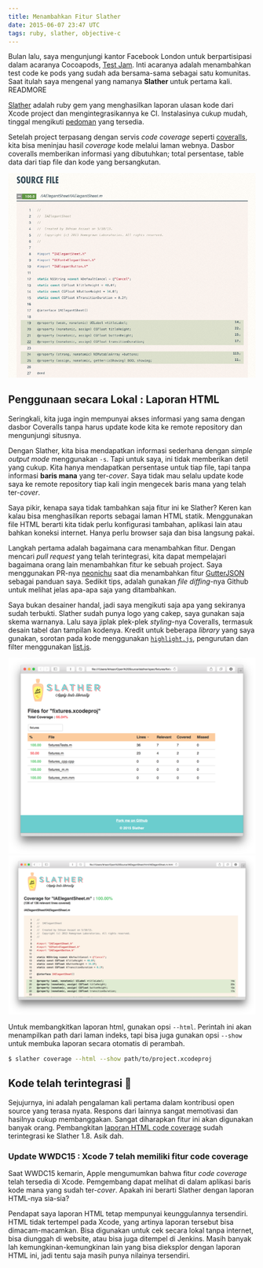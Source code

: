 ```yaml
---
title: Menambahkan Fitur Slather
date: 2015-06-07 23:47 UTC
tags: ruby, slather, objective-c
---
```


Bulan lalu, saya mengunjungi kantor Facebook London untuk berpartisipasi dalam acaranya Cocoapods, [Test Jam](http://blog.cocoapods.org/Test-Jammin/). Inti acaranya adalah menambahkan test code ke pods yang sudah ada bersama-sama sebagai satu komunitas. Saat itulah saya mengenal yang namanya __Slather__ untuk pertama kali. READMORE

[Slather](https://github.com/venmo/slather) adalah ruby gem yang menghasilkan laporan ulasan kode dari Xcode project dan mengintegrasikannya ke CI. Instalasinya cukup mudah, tinggal mengikuti [pedoman](https://github.com/venmo/slather#installation) yang tersedia.

Setelah project terpasang dengan servis _code coverage_ seperti [coveralls](https://coveralls.io), kita bisa meninjau hasil _coverage_ kode melalui laman webnya. Dasbor coveralls memberikan informasi yang dibutuhkan; total persentase, table data dari tiap file dan kode yang bersangkutan.

![Coveralls Report Table](blog/2015-06-07-extending-slather/coveralls_1.png)

## Penggunaan secara Lokal : Laporan HTML

Seringkali, kita juga ingin mempunyai akses informasi yang sama dengan dasbor Coveralls tanpa harus update kode kita ke remote repository dan mengunjungi situsnya.

Dengan Slather, kita bisa mendapatkan informasi sederhana dengan *simple output mode* menggunakan `-s`. Tapi untuk saya, ini tidak memberikan detil yang cukup. Kita hanya mendapatkan persentase untuk tiap file, tapi tanpa informasi __baris mana__ yang ter-_cover_. Saya tidak mau selalu update kode saya ke remote repository tiap kali ingin mengecek baris mana yang telah ter-_cover_.

Saya pikir, kenapa saya tidak tambahkan saja fitur ini ke Slather? Keren kan kalau bisa menghasilkan reports sebagai laman HTML statik. Menggunakan file HTML berarti kita tidak perlu konfigurasi tambahan, aplikasi lain atau bahkan koneksi internet. Hanya perlu browser saja dan bisa langsung pakai.

Langkah pertama adalah bagaimana cara menambahkan fitur. Dengan mencari _pull request_ yang telah terintegrasi, kita dapat mempelajari bagaimana orang lain menambahkan fitur ke sebuah project. Saya menggunakan PR-nya [neonichu]((https://github.com/neonichu)) saat dia menambahkan fitur [GutterJSON](https://github.com/venmo/slather/pull/24/files?diff=split) sebagai panduan saya. Sedikit tips, adalah gunakan _file diffing_-nya Github untuk melihat jelas apa-apa saja yang ditambahkan.

Saya bukan desainer handal, jadi saya mengikuti saja apa yang sekiranya sudah terbukti. Slather sudah punya logo yang cakep, saya gunakan saja skema warnanya. Lalu saya jiplak plek-plek _styling_-nya Coveralls, termasuk desain tabel dan tampilan kodenya. Kredit untuk beberapa _library_ yang saya gunakan, sorotan pada kode menggunakan [`highlight.js`](https://highlightjs.org/), pengurutan dan filter menggunakan [list.js](http://www.listjs.com/).

![Coveralls Report Table](blog/2015-06-07-extending-slather/slather_html_1.png)
![Coveralls Line Coverage](blog/2015-06-07-extending-slather/slather_html_2.png)

Untuk membangkitkan laporan html, gunakan opsi `--html`. Perintah ini akan menampilkan path dari laman indeks, tapi bisa juga gunakan opsi `--show` untuk membuka laporan secara otomatis di perambah.

```sh
$ slather coverage --html --show path/to/project.xcodeproj
```

## Kode telah terintegrasi 🎉

Sejujurnya, ini adalah pengalaman kali pertama dalam kontribusi open source yang terasa nyata. Respons dari lainnya sangat memotivasi dan hasilnya cukup membanggakan. Sangat diharapkan fitur ini akan digunakan banyak orang. Pembangkitan [laporan HTML code coverage](https://github.com/venmo/slather/pull/76) sudah terintegrasi ke Slather 1.8. Asik dah.

### Update WWDC15 : Xcode 7 telah memiliki fitur code coverage

Saat WWDC15 kemarin, Apple mengumumkan bahwa fitur _code coverage_ telah tersedia di Xcode. Pemgembang dapat melihat di dalam aplikasi baris kode mana yang sudah ter-_cover_. Apakah ini berarti Slather dengan laporan HTML-nya sia-sia?

Pendapat saya laporan HTML tetap mempunyai keunggulannya tersendiri. HTML tidak tertempel pada Xcode, yang artinya laporan tersebut bisa dimacam-macamkan. Bisa digunakan untuk cek secara lokal tanpa internet, bisa diunggah di website, atau bisa juga ditempel di Jenkins. Masih banyak lah kemungkinan-kemungkinan lain yang bisa dieksplor dengan laporan HTML ini, jadi tentu saja masih punya nilainya tersendiri.
